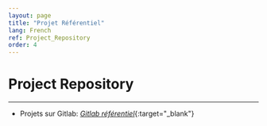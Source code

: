 ```yaml
---
layout: page
title: "Projet Référentiel"
lang: French
ref: Project_Repository
order: 4
---
```

# Project Repository
---
* Projets sur Gitlab: [*Gitlab référentiel*](https://gitlab.com/users/KhacQuy/projects/){:target="_blank"}